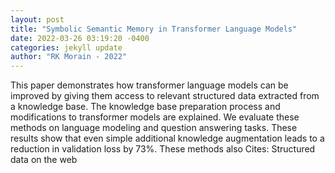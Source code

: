 ```yaml
--- 
layout: post 
title: "Symbolic Semantic Memory in Transformer Language Models" 
date: 2022-03-26 03:19:20 -0400 
categories: jekyll update 
author: "RK Morain - 2022" 
--- 
```

This paper demonstrates how transformer language models can be improved by giving them access to relevant structured data extracted from a knowledge base. The knowledge base preparation process and modifications to transformer models are explained. We evaluate these methods on language modeling and question answering tasks. These results show that even simple additional knowledge augmentation leads to a reduction in validation loss by 73%. These methods also Cites: Structured data on the web